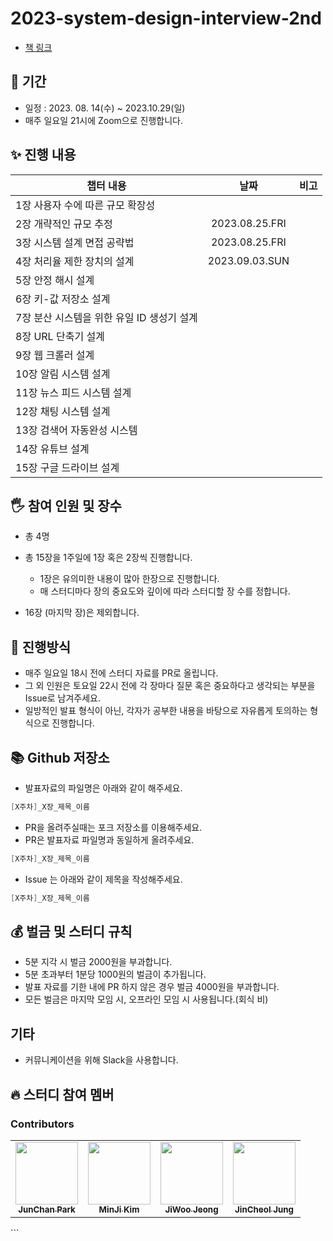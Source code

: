 # 2023-system-design-interview-2nd

- [책 링크](http://www.yes24.com/Product/Goods/102819435)

## 📆 기간

- 일정 : 2023. 08. 14(수) ~ 2023.10.29(일)
- 매주 일요일 21시에 Zoom으로 진행합니다.

## ✨ 진행 내용

| 챕터 내용                                  |      날짜      | 비고 |
| ------------------------------------------ | :------------: | ---- |
| 1장 사용자 수에 따른 규모 확장성           |                |      |
| 2장 개략적인 규모 추정                     | 2023.08.25.FRI |      |
| 3장 시스템 설계 면접 공략법                | 2023.08.25.FRI |      |
| 4장 처리율 제한 장치의 설계                | 2023.09.03.SUN |      |
| 5장 안정 해시 설계                         |                |      |
| 6장 키-값 저장소 설계                      |                |      |
| 7장 분산 시스템을 위한 유일 ID 생성기 설계 |                |      |
| 8장 URL 단축기 설계                        |                |      |
| 9장 웹 크롤러 설계                         |                |      |
| 10장 알림 시스템 설계                      |                |      |
| 11장 뉴스 피드 시스템 설계                 |                |      |
| 12장 채팅 시스템 설계                      |                |      |
| 13장 검색어 자동완성 시스템                |                |      |
| 14장 유튜브 설계                           |                |      |
| 15장 구글 드라이브 설계                    |                |      |

## 🖐 참여 인원 및 장수

- 총 4명
- 총 15장을 1주일에 1장 혹은 2장씩 진행합니다.

  - 1장은 유의미한 내용이 많아 한장으로 진행합니다.
  - 매 스터디마다 장의 중요도와 깊이에 따라 스터디할 장 수를 정합니다.

- 16장 (마지막 장)은 제외합니다.

## 📜 진행방식

- 매주 일요일 18시 전에 스터디 자료를 PR로 올립니다.
- 그 외 인원은 토요일 22시 전에 각 장마다 질문 혹은 중요하다고 생각되는 부분을 Issue로 남겨주세요.
- 일방적인 발표 형식이 아닌, 각자가 공부한 내용을 바탕으로 자유롭게 토의하는 형식으로 진행합니다.

## 📚 Github 저장소

- 발표자료의 파일명은 아래와 같이 해주세요.

```java
[X주차]_X장_제목_이름
```

- PR을 올려주실때는 포크 저장소를 이용해주세요.
- PR은 발표자료 파일명과 동일하게 올려주세요.

```java
[X주차]_X장_제목_이름
```

- Issue 는 아래와 같이 제목을 작성해주세요.

```java
[X주차]_X장_제목_이름
```

## 💰 벌금 및 스터디 규칙

- 5분 지각 시 벌금 2000원을 부과합니다.
- 5분 초과부터 1분당 1000원의 벌금이 추가됩니다.
- 발표 자료를 기한 내에 PR 하지 않은 경우 벌금 4000원을 부과합니다.
- 모든 벌금은 마지막 모임 시, 오프라인 모임 시 사용됩니다.(회식 비)

## 기타

- 커뮤니케이션을 위해 Slack을 사용합니다.

## 🔥 스터디 참여 멤버

### Contributors

<table>
  <tbody>
    <tr>
      <td align="center"><a href="https://github.com/junchanpp"><img src="https://avatars.githubusercontent.com/u/49396352?v=4" width="100px;" alt=""/><br /><sub><b>JunChan Park</b></sub></a></td>
      <td align="center"><a href="https://github.com/Lightieey"><img src="https://avatars.githubusercontent.com/u/79203421?v=4" width="100px;" alt=""/><br /><sub><b>MinJi Kim</b></sub></a></td>
      <td align="center"><a href="https://github.com/ziwooda"><img src="https://avatars.githubusercontent.com/u/70079416?v=4" width="100px;" alt=""/><br /><sub><b>JiWoo Jeong</b></sub></a></td>
      <td align="center"><a href="https://github.com/bik1111"><img src="https://avatars.githubusercontent.com/u/76617139?v=4" width="100px;" alt=""/><br /><sub><b>JinCheol Jung</b></sub></a></td>
    </tr>
  </tobdy>
</table>
```
